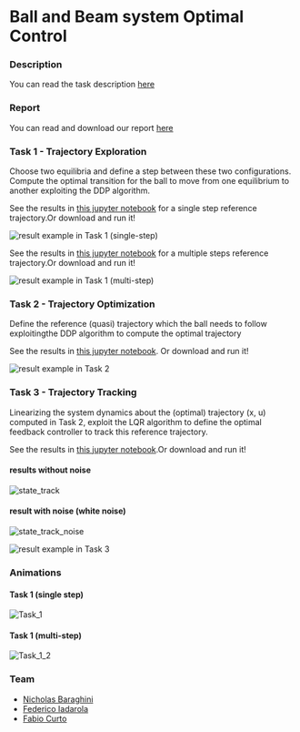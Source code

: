 
# Ball and Beam system Optimal Control 


### Description
You can read the task description [here](https://github.com/NicholasBaraghini/Ball-and-Beam-system-Optimal-Control/files/7913643/OPTCON2021.-Group.21.Ball.and.Beam.project.proposal.pdf)

### Report
You can read and download our report [here]()

### Task 1 - Trajectory Exploration
Choose two equilibria and define a step between these two configurations. Compute the optimal transition for the ball to move from one equilibrium to another exploiting the DDP algorithm.

See the results in [this jupyter notebook](https://github.com/NicholasBaraghini/Ball-and-Beam-system-Optimal-Control/blob/main/Project%20Tasks/TASK_1_OPTCON_Grp21_Ball_and_Beam_Project.ipynb) for a single step reference trajectory.Or download and run it!

![result example in Task 1 (single-step)](https://user-images.githubusercontent.com/76887265/152637309-2804d4fb-8cf2-46f0-9086-03e04e94db1c.jpg)

See the results in [this jupyter notebook](https://github.com/NicholasBaraghini/Ball-and-Beam-system-Optimal-Control/blob/main/Project%20Tasks/TASK_1_2_OPTCON_Grp21_Ball_and_Beam_Project.ipynb) for a multiple steps reference trajectory.Or download and run it!

![result example in Task 1 (multi-step)](https://user-images.githubusercontent.com/76887265/152637326-668c6586-be69-4ea3-b21f-b54e193df37e.jpg)

### Task 2 - Trajectory Optimization
Define the reference (quasi) trajectory which the ball needs to follow exploitingthe DDP algorithm to compute the optimal trajectory

See the results in [this jupyter notebook](https://github.com/NicholasBaraghini/Ball-and-Beam-system-Optimal-Control/blob/main/Project%20Tasks/TASK_2_OPTCON_Grp21_Ball_and_Beam_Project.ipynb). Or download and run it!

![result example in Task 2]()

### Task 3 - Trajectory Tracking
Linearizing the system dynamics about the (optimal) trajectory (x, u) computed in Task 2, exploit the LQR algorithm to define the optimal feedback controller to track this reference trajectory.

See the results in [this jupyter notebook](https://github.com/NicholasBaraghini/Ball-and-Beam-system-Optimal-Control/blob/main/Project%20Tasks/TASK_3_OPTCON_Grp21_Ball_and_Beam_Project.ipynb).Or download and run it!

#### results without noise
![state_track](https://user-images.githubusercontent.com/76887265/152638125-d0a590ff-94eb-4715-a37e-c885f61dc2ea.jpg)


#### result with noise (white noise)
![state_track_noise](https://user-images.githubusercontent.com/76887265/152638133-c3abd515-02d8-4c00-817b-4bd6f9d56039.jpg)


![result example in Task 3]()

### Animations
#### Task 1 (single step)
![Task_1](https://user-images.githubusercontent.com/76887265/152637823-37191b5f-22f0-48da-a62b-400e1c066bf6.gif)

#### Task 1 (multi-step)
![Task_1_2](https://user-images.githubusercontent.com/76887265/152638321-556cf99f-5b52-4d22-a843-bbaaf5055d90.gif)




### Team

- [Nicholas Baraghini](https://github.com/NicholasBaraghini) 
- [Federico Iadarola](https://github.com/fedeiada)
- [Fabio Curto](https://github.com/FabioCurto)
